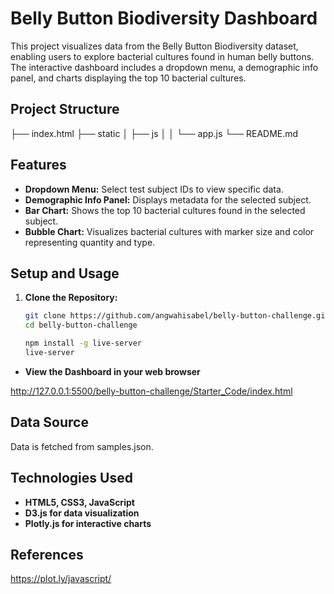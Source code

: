 # Belly Button Biodiversity Dashboard

This project visualizes data from the Belly Button Biodiversity dataset, enabling users to explore bacterial cultures found in human belly buttons. The interactive dashboard includes a dropdown menu, a demographic info panel, and charts displaying the top 10 bacterial cultures.

## Project Structure

├── index.html
├── static
│ ├── js
│ │ └── app.js
└── README.md

## Features

- **Dropdown Menu:** Select test subject IDs to view specific data.
- **Demographic Info Panel:** Displays metadata for the selected subject.
- **Bar Chart:** Shows the top 10 bacterial cultures found in the selected subject.
- **Bubble Chart:** Visualizes bacterial cultures with marker size and color representing quantity and type.

## Setup and Usage

1. **Clone the Repository:**
   ```bash
   git clone https://github.com/angwahisabel/belly-button-challenge.git
   cd belly-button-challenge

   npm install -g live-server
   live-server

- **View the Dashboard in your web browser**

http://127.0.0.1:5500/belly-button-challenge/Starter_Code/index.html

## Data Source

Data is fetched from samples.json.

## Technologies Used

- **HTML5, CSS3, JavaScript**
- **D3.js for data visualization**
- **Plotly.js for interactive charts**
  
## References
https://plot.ly/javascript/
